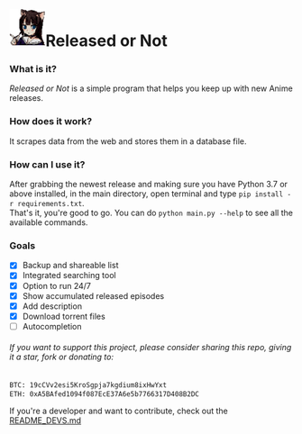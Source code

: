 <img align="left" width="64px" src="/src/neko.png" />

# Released or Not

### What is it?
*Released or Not* is a simple program that helps you keep up with new Anime releases.

### How does it work?
It scrapes data from the web and stores them in a database file.  

### How can I use it?
After grabbing the newest release and making sure you have Python 3.7 or above installed, in the main directory, open terminal and type `pip install -r requirements.txt`.  
That's it, you're good to go. You can do `python main.py --help` to see all the available commands.  

### Goals
- [x] Backup and shareable list
- [x] Integrated searching tool
- [x] Option to run 24/7
- [x] Show accumulated released episodes
- [x] Add description
- [x] Download torrent files
- [ ] Autocompletion
   
###### If you want to support this project, please consider sharing this repo, giving it a star, fork or donating to:  
```
BTC: 19cCVv2esi5KroSgpja7kgdium8ixHwYxt  
ETH: 0xA5BAfed1094f087EcE37A6e5b7766317D408B2DC
```  


If you're a developer and want to contribute, check out the [README_DEVS.md](README_DEVS.md)
